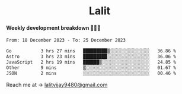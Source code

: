 <h1 align="center">Lalit</h1>

#### Weekly development breakdown 👨🏻‍💻
<!--START_SECTION:waka-->

```txt
From: 18 December 2023 - To: 25 December 2023

Go           3 hrs 27 mins   █████████▒░░░░░░░░░░░░░░░   36.86 %
Astro        3 hrs 23 mins   █████████░░░░░░░░░░░░░░░░   36.06 %
JavaScript   2 hrs 19 mins   ██████▒░░░░░░░░░░░░░░░░░░   24.85 %
Other        9 mins          ▒░░░░░░░░░░░░░░░░░░░░░░░░   01.67 %
JSON         2 mins          ░░░░░░░░░░░░░░░░░░░░░░░░░   00.46 %
```

<!--END_SECTION:waka-->

Reach me at → lalitvijay9480@gmail.com
